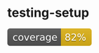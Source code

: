 # testing-setup

[![coverage](https://github.com/JonathanWoollett-Light/testing-setup/blob/master/coverage/badges/flat.svg)](https://jonathanwoollett-light.github.io/testing-setup/coverage/index.html)
